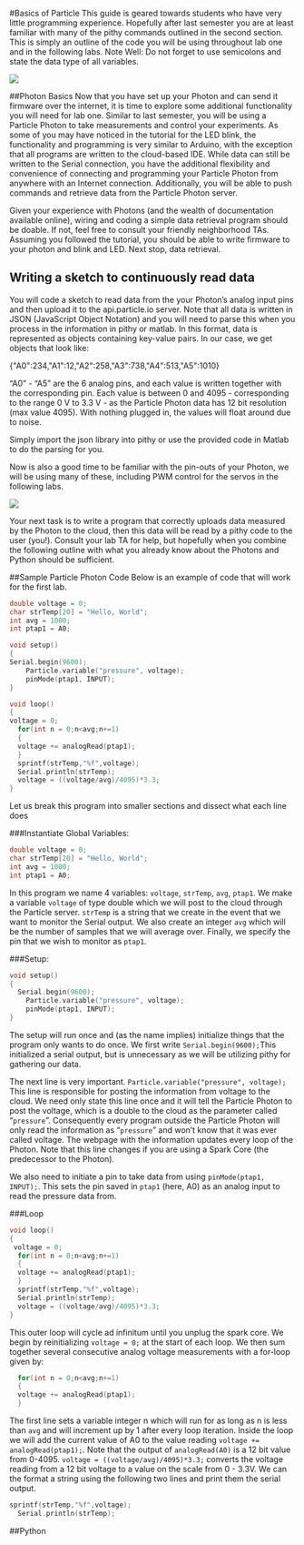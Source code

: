#Basics of Particle
This guide is geared towards students who have very little programming experience. Hopefully after last semester you are at least familiar with many of the pithy commands outlined in the second section. This is simply an outline of the code you will be using throughout lab one and in the following labs. Note Well: Do not forget to use semicolons and state the data type of all variables.


![](https://www-assets.particle.io/images/Photon-wo-Headers-WiFi-Module-sideview-resized_640x480.png)

##Photon Basics
Now that you have set up your Photon and can send it firmware over the internet, it is time to explore some additional functionality you will need for lab one.
Similar to last semester, you will be using a Particle Photon to take measurements and control your experiments. As some of you may have noticed in the tutorial for the LED blink, the functionality and programming is very similar to Arduino, with the exception that all programs are written to the cloud-based IDE. While data can still be written to the Serial connection, you have the additional flexibility and convenience of connecting and programming your Particle Photon from anywhere with an Internet connection. Additionally, you will be able to push commands and retrieve data from the Particle Photon server.

Given your experience with Photons (and the wealth of documentation available online), wiring and coding a simple data retrieval program should be doable. If not, feel free to consult your friendly neighborhood TAs. Assuming you followed the tutorial, you should be able to write firmware to your photon and blink and LED. Next stop, data retrieval.

## Writing a sketch to continuously read data

You will code a sketch to read data from the your Photon’s analog input pins and then upload it to the api.particle.io server. Note that all data is written in JSON (JavaScript Object Notation) and you will need to parse this when you process in the information in pithy or matlab. In this format, data is represented as objects containing key-value pairs. In our case, we get objects that look like:

{"A0":234,"A1":12,"A2":258,"A3":738,"A4":513,"A5":1010}

“A0” - “A5” are the 6 analog pins, and each value is written together with the corresponding pin. Each value is between 0 and 4095 - corresponding to the range 0 V to 3.3 V - as the Particle Photon data has 12 bit resolution (max value 4095). With nothing plugged in, the values will float around due to noise.

Simply import the json library into pithy or use the provided code in Matlab to do the parsing for you.

Now is also a good time to be familiar with the pin-outs of your Photon, we will be using many of these, including PWM control for the servos in the following labs.

![](https://community.particle.io/uploads/default/original/b/0/b034c15ddff602da98496b171cccc522aac9fcc8.png)

Your next task is to write a program that correctly uploads data measured by the Photon to the cloud, then this data will be read by a pithy code to the user (you!). Consult your lab TA for help, but hopefully when you combine the following outline with what you already know about the Photons and Python should be sufficient.

##Sample Particle Photon Code
Below is an example of code that will work for the first lab. 
```c
double voltage = 0;
char strTemp[20] = "Hello, World";
int avg = 1000;
int ptap1 = A0;

void setup()
{
Serial.begin(9600);
    Particle.variable("pressure", voltage);
    pinMode(ptap1, INPUT);
}

void loop()
{
voltage = 0;
  for(int n = 0;n<avg;n+=1)
  {
  voltage += analogRead(ptap1);
  }
  sprintf(strTemp,"%f",voltage);
  Serial.println(strTemp);
  voltage = ((voltage/avg)/4095)*3.3;
}
```

Let us break this program into smaller sections and dissect what each line does

###Instantiate Global Variables:
```c
double voltage = 0;
char strTemp[20] = "Hello, World";
int avg = 1000;
int ptap1 = A0;
```
In this program we name 4 variables: `voltage`, `strTemp`, `avg`, `ptap1`.  We make a variable `voltage` of type double which we will post to the cloud through the Particle server. `strTemp` is a string that we create in the event that we want to monitor the Serial output.  We also create an integer `avg` which will be the number of samples that we will average over. Finally, we specify the pin that we wish to monitor as `ptap1`.

###Setup:
```c
void setup()
{
  Serial.begin(9600);
    Particle.variable("pressure", voltage);
    pinMode(ptap1, INPUT);
}
```

The setup will run once and (as the name implies) initialize things that the program only wants to do once. We first write `Serial.begin(9600);`This initialized a serial output, but is unnecessary as we will be utilizing pithy for gathering our data.

The next line is very important. 
`Particle.variable("pressure", voltage);`
This line is responsible for posting the information from voltage to the cloud. We need only state this line once and it will tell the Particle Photon to post the voltage, which is a double to the cloud as the parameter called “`pressure`”.  Consequently every program outside the Particle Photon will only read the information as “`pressure`” and won’t know that it was ever called voltage.  The webpage with the information updates every loop of the Photon. Note that this line changes if you are using a Spark Core (the predecessor to the Photon).

We also need to initiate a pin to take data from using `pinMode(ptap1, INPUT);`. This sets the pin saved in `ptap1` (here, A0) as an analog input to read the pressure data from.

###Loop
```c
void loop()
{
 voltage = 0;
  for(int n = 0;n<avg;n+=1)
  {
  voltage += analogRead(ptap1);
  }
  sprintf(strTemp,"%f",voltage);
  Serial.println(strTemp);
  voltage = ((voltage/avg)/4095)*3.3;
}
```
This outer loop will cycle ad infinitum until you unplug the spark core.  We begin by reinitializing `voltage = 0;` at the start of each loop. We then sum together several consecutive analog voltage measurements with a for-loop given by:

```c
  for(int n = 0;n<avg;n+=1)
  {
  voltage += analogRead(ptap1);
  }
```

The first line sets a variable integer n which will run for as long as n is less than `avg` and will increment up by 1 after every loop iteration.  Inside the loop we will add the current value of A0 to the value reading `voltage += analogRead(ptap1);`. Note that the output of `analogRead(A0)` is a 12 bit value from 0-4095.  `voltage = ((voltage/avg)/4095)*3.3;` converts the voltage reading from a 12 bit voltage to a value on the scale from 0 - 3.3V.   We can the format a string using the following two lines and print them the serial output.

```c
sprintf(strTemp,"%f",voltage);
  Serial.println(strTemp);
```

##Python
